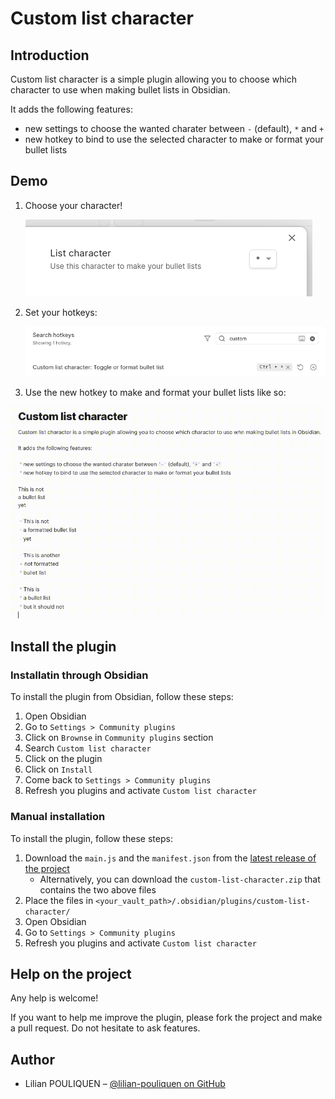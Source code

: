 # Custom list character

## Introduction

Custom list character is a simple plugin allowing you to choose which character to use when making bullet lists in Obsidian.

It adds the following features:

* new settings to choose the wanted charater between `-` (default), `*` and `+`
* new hotkey to bind to use the selected character to make or format your bullet lists

## Demo

1. Choose your character!

   ![Custom list character settings](./docs/images/custom_list_character_settings.png "Choosing my custom list character")

2. Set your hotkeys:

   ![Custom list character hotkeys](./docs/images/custom_list_character_hotkeys.png "Setting up my hotkeys to make bullet lists with the custom character")

3. Use the new hotkey to make and format your bullet lists like so:

![Custom list character demo](./docs/images/custom_list_character_demo.gif "Formatting and making bullet lists with the character")

## Install the plugin

### Installatin through Obsidian

To install the plugin from Obsidian, follow these steps:

1. Open Obsidian
2. Go to `Settings > Community plugins`
3. Click on `Brownse` in `Community plugins` section
4. Search `Custom list character`
5. Click on the plugin
6. Click on `Install`
7. Come back to `Settings > Community plugins`
8. Refresh you plugins and activate `Custom list character`

### Manual installation

To install the plugin, follow these steps:

1. Download the `main.js` and the `manifest.json` from the [latest release of the project](https://github.com/lilian-pouliquen/obsidian-custom-list-character/releases/latest/)
   * Alternatively, you can download the `custom-list-character.zip` that contains the two above files
2. Place the files in `<your_vault_path>/.obsidian/plugins/custom-list-character/`
3. Open Obsidian
4. Go to `Settings > Community plugins`
5. Refresh you plugins and activate `Custom list character`

## Help on the project

Any help is welcome!

If you want to help me improve the plugin, please fork the project and make a pull request. Do not hesitate to ask features.

## Author

* Lilian POULIQUEN – [@lilian-pouliquen on GitHub](https://github.com/lilian-pouliquen/)
